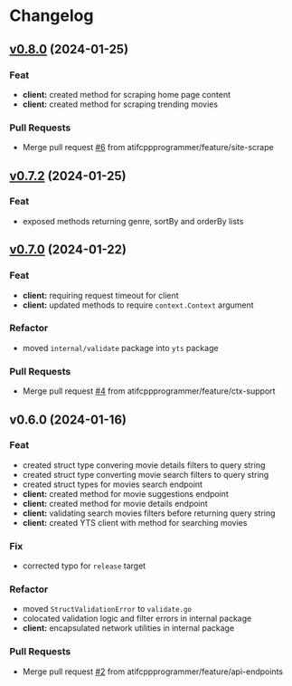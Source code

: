 # Changelog

<a name="v0.8.0"></a>
## [v0.8.0](https://github.com/atifcppprogrammer/yflicks-yts/compare/v0.7.2...v0.8.0) (2024-01-25)

### Feat

* **client:** created method for scraping home page content
* **client:** created method for scraping trending movies

### Pull Requests

* Merge pull request [#6](https://github.com/atifcppprogrammer/yflicks-yts/issues/6) from atifcppprogrammer/feature/site-scrape


<a name="v0.7.2"></a>
## [v0.7.2](https://github.com/atifcppprogrammer/yflicks-yts/compare/v0.7.0...v0.7.2) (2024-01-25)

### Feat

* exposed methods returning genre, sortBy and orderBy lists


<a name="v0.7.0"></a>
## [v0.7.0](https://github.com/atifcppprogrammer/yflicks-yts/compare/v0.6.0...v0.7.0) (2024-01-22)

### Feat

* **client:** requiring request timeout for client
* **client:** updated methods to require `context.Context` argument

### Refactor

* moved `internal/validate` package into `yts` package

### Pull Requests

* Merge pull request [#4](https://github.com/atifcppprogrammer/yflicks-yts/issues/4) from atifcppprogrammer/feature/ctx-support


<a name="v0.6.0"></a>
## v0.6.0 (2024-01-16)

### Feat

* created struct type convering movie details filters to query string
* created struct type converting movie search filters to query string
* created struct types for movies search endpoint
* **client:** created method for movie suggestions endpoint
* **client:** created method for movie details endpoint
* **client:** validating search movies filters before returning query string
* **client:** created YTS client with method for searching movies

### Fix

* corrected typo for `release` target

### Refactor

* moved `StructValidationError` to `validate.go`
* colocated validation logic and filter errors in internal package
* **client:** encapsulated network utilities in internal package

### Pull Requests

* Merge pull request [#2](https://github.com/atifcppprogrammer/yflicks-yts/issues/2) from atifcppprogrammer/feature/api-endpoints

